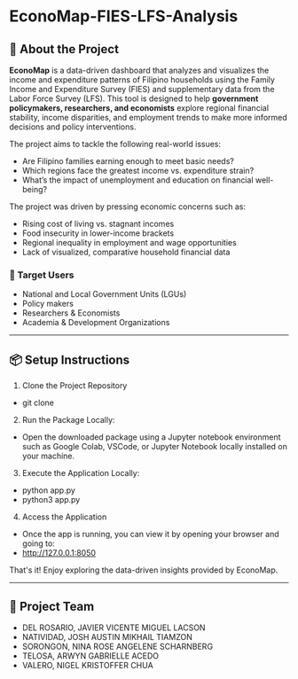 # EconoMap-FIES-LFS-Analysis


## 📌 About the Project

**EconoMap** is a data-driven dashboard that analyzes and visualizes the income and expenditure patterns of Filipino households using the Family Income and Expenditure Survey (FIES) and supplementary data from the Labor Force Survey (LFS). This tool is designed to help **government policymakers, researchers, and economists** explore regional financial stability, income disparities, and employment trends to make more informed decisions and policy interventions.

The project aims to tackle the following real-world issues:
- Are Filipino families earning enough to meet basic needs?
- Which regions face the greatest income vs. expenditure strain?
- What’s the impact of unemployment and education on financial well-being?

The project was driven by pressing economic concerns such as:
- Rising cost of living vs. stagnant incomes
- Food insecurity in lower-income brackets
- Regional inequality in employment and wage opportunities
- Lack of visualized, comparative household financial data

### 🎯 Target Users
- National and Local Government Units (LGUs)
- Policy makers
- Researchers & Economists
- Academia & Development Organizations

---

## 📦 Setup Instructions
1. Clone the Project Repository
- git clone 

2. Run the Package Locally:
- Open the downloaded package using a Jupyter notebook environment such as Google Colab, VSCode, or Jupyter Notebook locally installed on your machine.

3. Execute the Application Locally:
- python app.py
- python3 app.py

4. Access the Application
- Once the app is running, you can view it by opening your browser and going to:
- http://127.0.0.1:8050

That's it! Enjoy exploring the data-driven insights provided by EconoMap.

---

## 👥 Project Team

- DEL ROSARIO, JAVIER VICENTE MIGUEL LACSON
- NATIVIDAD, JOSH AUSTIN MIKHAIL TIAMZON
- SORONGON, NINA ROSE ANGELENE SCHARNBERG
- TELOSA, ARWYN GABRIELLE ACEDO
- VALERO, NIGEL KRISTOFFER CHUA
